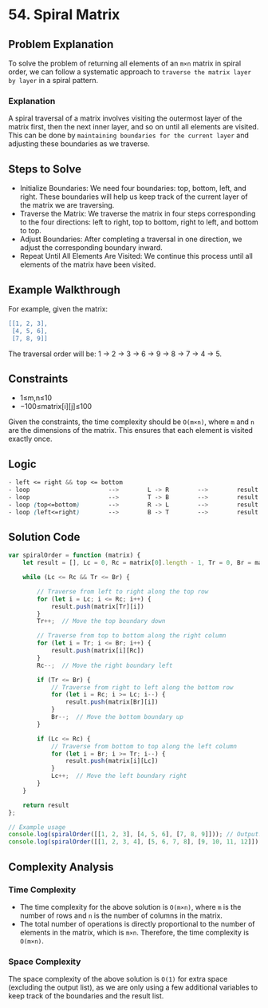 # 54. Spiral Matrix

## Problem Explanation
To solve the problem of returning all elements of an `m×n` matrix in spiral order, we can follow a systematic approach to `traverse the matrix layer by layer` in a spiral pattern.

### Explanation
A spiral traversal of a matrix involves visiting the outermost layer of the matrix first, then the next inner layer, and so on until all elements are visited. This can be done by `maintaining boundaries for the current layer` and adjusting these boundaries as we traverse.

## Steps to Solve
- Initialize Boundaries: We need four boundaries: top, bottom, left, and right. These boundaries will help us keep track of the current layer of the matrix we are traversing.
- Traverse the Matrix: We traverse the matrix in four steps corresponding to the four directions: left to right, top to bottom, right to left, and bottom to top.
- Adjust Boundaries: After completing a traversal in one direction, we adjust the corresponding boundary inward.
- Repeat Until All Elements Are Visited: We continue this process until all elements of the matrix have been visited.

## Example Walkthrough
For example, given the matrix:

```lua
[[1, 2, 3],
 [4, 5, 6],
 [7, 8, 9]]
```
The traversal order will be: 1 → 2 → 3 → 6 → 9 → 8 → 7 → 4 → 5.

## Constraints
- 1≤m,n≤10
- −100≤matrix[i][j]≤100

Given the constraints, the time complexity should be `O(m×n)`, where `m` and `n` are the dimensions of the matrix. This ensures that each element is visited exactly once.

## Logic
```css
- left <= right && top <= bottom
- loop                      -->        L -> R        -->        result.push(matrix[Trow][i])         -->      Trow++
- loop                      -->        T -> B        -->        result.push(matrix[i][Rcol])         -->      Rcol--
- loop (top<=bottom)        -->        R -> L        -->        result.push(matrix[Brow][i])         -->      Brow--
- loop (left<=right)        -->        B -> T        -->        result.push(matrix[i][Lcol])         -->      Lcol++
```

## Solution Code
```javascript
var spiralOrder = function (matrix) {
    let result = [], Lc = 0, Rc = matrix[0].length - 1, Tr = 0, Br = matrix.length - 1;

    while (Lc <= Rc && Tr <= Br) {

        // Traverse from left to right along the top row
        for (let i = Lc; i <= Rc; i++) {
            result.push(matrix[Tr][i])
        }
        Tr++;  // Move the top boundary down

        // Traverse from top to bottom along the right column
        for (let i = Tr; i <= Br; i++) {
            result.push(matrix[i][Rc])
        }
        Rc--;  // Move the right boundary left

        if (Tr <= Br) {
            // Traverse from right to left along the bottom row
            for (let i = Rc; i >= Lc; i--) {
                result.push(matrix[Br][i])
            }
            Br--;  // Move the bottom boundary up
        }

        if (Lc <= Rc) {
            // Traverse from bottom to top along the left column
            for (let i = Br; i >= Tr; i--) {
                result.push(matrix[i][Lc])
            }
            Lc++;  // Move the left boundary right
        }
    }

    return result
};

// Example usage
console.log(spiralOrder([[1, 2, 3], [4, 5, 6], [7, 8, 9]])); // Output: [1, 2, 3, 6, 9, 8, 7, 4, 5]
console.log(spiralOrder([[1, 2, 3, 4], [5, 6, 7, 8], [9, 10, 11, 12]])); // Output: [1, 2, 3, 4, 8, 12, 11, 10, 9, 5, 6, 7]
```

## Complexity Analysis

### Time Complexity
- The time complexity for the above solution is `O(m×n)`, where `m` is the number of rows and `n` is the number of columns in the matrix.
- The total number of operations is directly proportional to the number of elements in the matrix, which is `m×n`. Therefore, the time complexity is `O(m×n)`.

### Space Complexity
The space complexity of the above solution is `O(1)` for extra space (excluding the output list), as we are only using a few additional variables to keep track of the boundaries and the result list.
